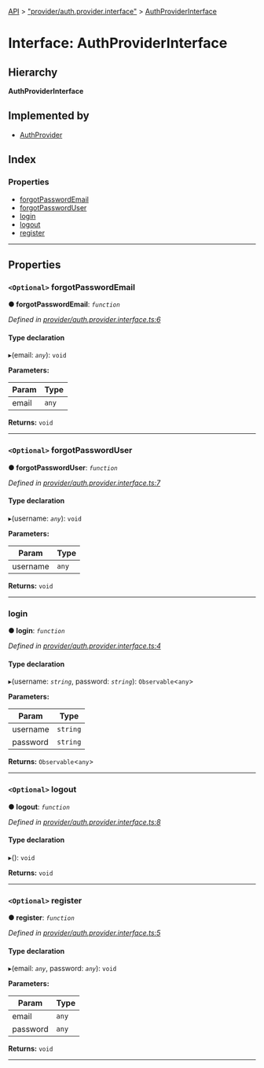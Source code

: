 [API](../README.md) > ["provider/auth.provider.interface"](../modules/_provider_auth_provider_interface_.md) > [AuthProviderInterface](../interfaces/_provider_auth_provider_interface_.authproviderinterface.md)

# Interface: AuthProviderInterface

## Hierarchy

**AuthProviderInterface**

## Implemented by

* [AuthProvider](../classes/_provider_auth_provider_.authprovider.md)

## Index

### Properties

* [forgotPasswordEmail](_provider_auth_provider_interface_.authproviderinterface.md#forgotpasswordemail)
* [forgotPasswordUser](_provider_auth_provider_interface_.authproviderinterface.md#forgotpassworduser)
* [login](_provider_auth_provider_interface_.authproviderinterface.md#login)
* [logout](_provider_auth_provider_interface_.authproviderinterface.md#logout)
* [register](_provider_auth_provider_interface_.authproviderinterface.md#register)

---

## Properties

<a id="forgotpasswordemail"></a>

### `<Optional>` forgotPasswordEmail

**● forgotPasswordEmail**: *`function`*

*Defined in [provider/auth.provider.interface.ts:6](https://github.com/authumn/authumn-angular/blob/04acefe/projects/authumn-angular/src/auth/provider/auth.provider.interface.ts#L6)*

#### Type declaration
▸(email: *`any`*): `void`

**Parameters:**

| Param | Type |
| ------ | ------ |
| email | `any` | 

**Returns:** `void`

___
<a id="forgotpassworduser"></a>

### `<Optional>` forgotPasswordUser

**● forgotPasswordUser**: *`function`*

*Defined in [provider/auth.provider.interface.ts:7](https://github.com/authumn/authumn-angular/blob/04acefe/projects/authumn-angular/src/auth/provider/auth.provider.interface.ts#L7)*

#### Type declaration
▸(username: *`any`*): `void`

**Parameters:**

| Param | Type |
| ------ | ------ |
| username | `any` | 

**Returns:** `void`

___
<a id="login"></a>

###  login

**● login**: *`function`*

*Defined in [provider/auth.provider.interface.ts:4](https://github.com/authumn/authumn-angular/blob/04acefe/projects/authumn-angular/src/auth/provider/auth.provider.interface.ts#L4)*

#### Type declaration
▸(username: *`string`*, password: *`string`*): `Observable`<`any`>

**Parameters:**

| Param | Type |
| ------ | ------ |
| username | `string` | 
| password | `string` | 

**Returns:** `Observable`<`any`>

___
<a id="logout"></a>

### `<Optional>` logout

**● logout**: *`function`*

*Defined in [provider/auth.provider.interface.ts:8](https://github.com/authumn/authumn-angular/blob/04acefe/projects/authumn-angular/src/auth/provider/auth.provider.interface.ts#L8)*

#### Type declaration
▸(): `void`

**Returns:** `void`

___
<a id="register"></a>

### `<Optional>` register

**● register**: *`function`*

*Defined in [provider/auth.provider.interface.ts:5](https://github.com/authumn/authumn-angular/blob/04acefe/projects/authumn-angular/src/auth/provider/auth.provider.interface.ts#L5)*

#### Type declaration
▸(email: *`any`*, password: *`any`*): `void`

**Parameters:**

| Param | Type |
| ------ | ------ |
| email | `any` | 
| password | `any` | 

**Returns:** `void`

___

